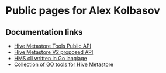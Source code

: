# Public pages for Alex Kolbasov

## Documentation links

* [Hive Metastore Tools Public API](hclient/tools-common/src/apidocs/index.html)
* [Hive Metastore V2 proposed API](hmsv2api/doc/index.html)
* [HMS cli written in Go langiage](https://github.com/akolb1/gometastore/blob/master/hmstool/doc/hmstool.md)
* [Collection of GO tools for Hive Metastore](https://github.com/akolb1/gometastore)

